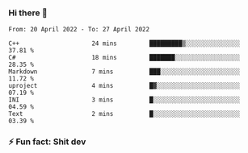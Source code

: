 ### Hi there 👋
<!--START_SECTION:waka-->

```text
From: 20 April 2022 - To: 27 April 2022

C++                    24 mins         █████████▒░░░░░░░░░░░░░░░   37.81 %
C#                     18 mins         ███████░░░░░░░░░░░░░░░░░░   28.35 %
Markdown               7 mins          ███░░░░░░░░░░░░░░░░░░░░░░   11.72 %
uproject               4 mins          █▓░░░░░░░░░░░░░░░░░░░░░░░   07.19 %
INI                    3 mins          █░░░░░░░░░░░░░░░░░░░░░░░░   04.59 %
Text                   2 mins          █░░░░░░░░░░░░░░░░░░░░░░░░   03.39 %
```

<!--END_SECTION:waka-->
<!--
**TG4LAaron/TG4LAaron** is a ✨ _special_ ✨ repository because its `README.md` (this file) appears on your GitHub profile.

Here are some ideas to get you started:

- 🔭 I’m currently working on ...
- 🌱 I’m currently learning ...
- 👯 I’m looking to collaborate on ...
- 🤔 I’m looking for help with ...
- 💬 Ask me about ...
- 📫 How to reach me: ...
- 😄 Pronouns: ...
- ⚡ Fun fact: ...
-->
### ⚡ Fun fact: Shit dev
